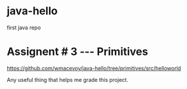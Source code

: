 # java-hello
first java repo

# Assignent # 3 --- Primitives

https://github.com/wmacevoy/java-hello/tree/primitives/src/helloworld

Any useful thing that helps me grade this project.


